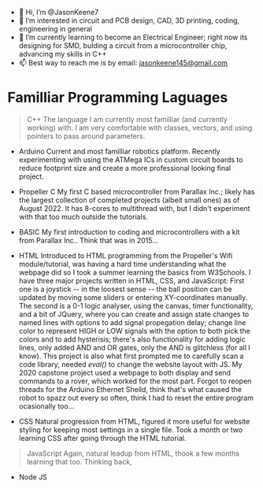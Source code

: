 - 👋 Hi, I’m @JasonKeene7
- 👀 I’m interested in circuit and PCB design, CAD, 3D printing, coding, engineering in general
- 🌱 I’m currently learning to become an Electrical Engineer; right now its designing for SMD, bulding a circuit from a microcontroller chip, advancing my skills in C++
- 📫 Best way to reach me is by email: jasonkeene145@gmail.com

<!---
JasonKeene7/JasonKeene7 is a ✨ special ✨ repository because its `README.md` (this file) appears on your GitHub profile.
You can click the Preview link to take a look at your changes.
--->
# Familliar Programming Laguages
> C++
  The language I am currently most familliar (and currently working) with. I am very comfortable with classes, vectors, and using pointers to pass around parameters.
  
  - Arduino
  Current and most familliar robotics platform. Recently experimenting with using the ATMega ICs in custom circuit boards to reduce footprint size and create a more professional looking final project.
  
  - Propeller C
  My first C based microcontroller from Parallax Inc.; likely has the largest collection of completed projects (albeit small ones) as of August 2022. It has 8-cores to multithread with, but I didn't experiment with that too much outside the tutorials.
  
- BASIC 
  My first introduction to coding and microcontrollers with a kit from Parallax Inc.. Think that was in 2015...
  
- HTML
  Introduced to HTML programming from the Propeller's Wifi module/tutorial, was having a hard time understanding what the webpage did so I took a summer learning the basics from W3Schools.
  I have three major projects written in HTML, CSS, and JavaScript: 
  First one is a joystick -- in the loosest sense -- the ball position can be updated by moving some sliders or entering XY-coordinates manually. 
  The second is a 0-1 logic analyser, using the canvas, timer functionality, and a bit of JQuery, where you can create and assign state changes to named lines with options to add signal propegation delay; change line color to represent HIGH or LOW signals with the option to both pick the colors and to add hysterisis; there's also functionality for adding logic lines, only added AND and OR gates, only the AND is glitchless (for all I know). This project is also what first prompted me to carefully scan a code library, needed *eval()* to change the website layout with JS.
  My 2020 capstone project used a webpage to both display and send commands to a rover, which worked for the most part. Forgot to reopen threads for the Arduino Ethernet Sheild, think that's what caused the robot to spazz out every so often, think I had to reset the entire program ocasionally too...
  
- CSS
  Natural progression from HTML, figured it more useful for website styling for keeping most settings in a single file. Took a month or two learning CSS after going through the HTML tutorial.
  
> JavaScript
  Again, natural leadup from HTML, thook a few months learning that too. Thinking back, 
  - Node JS
